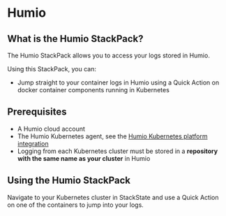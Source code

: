 # Humio

## What is the Humio StackPack?

The Humio StackPack allows you to access your logs stored in Humio.

Using this StackPack, you can:

* Jump straight to your container logs in Humio using a Quick Action on docker container components running in Kubernetes

## Prerequisites

* A Humio cloud account
* The Humio Kubernetes agent, see the [Humio Kubernetes platform integration](https://docs.humio.com/integrations/ingest-logs-from-a-specific-system/kubernetes/)
* Logging from each Kubernetes cluster must be stored in a **repository with the same name as your cluster** in Humio

## Using the Humio StackPack

Navigate to your Kubernetes cluster in StackState and use a Quick Action on one of the containers to jump into your logs.
